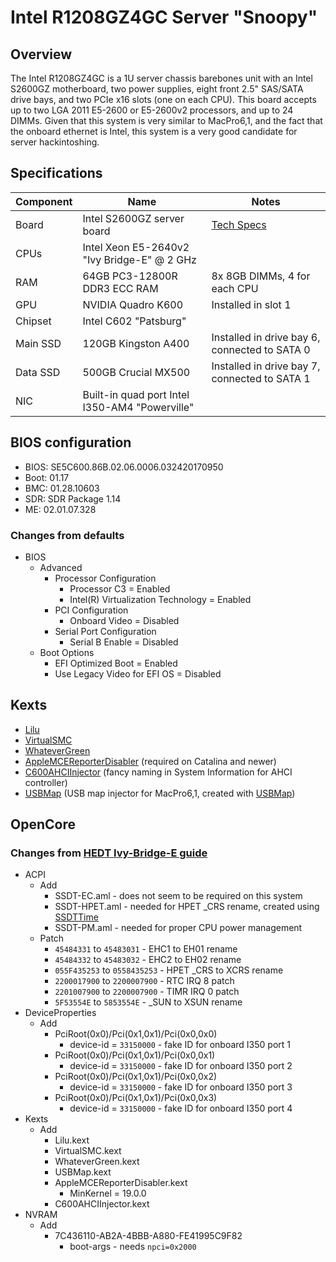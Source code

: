 # Intel R1208GZ4GC Server "Snoopy"

## Overview
The Intel R1208GZ4GC is a 1U server chassis barebones unit with an Intel S2600GZ motherboard, two power supplies, eight front 2.5" SAS/SATA drive bays, and two PCIe x16 slots (one on each CPU). This board accepts up to two LGA 2011 E5-2600 or E5-2600v2 processors, and up to 24 DIMMs. Given that this system is very similar to MacPro6,1, and the fact that the onboard ethernet is Intel, this system is a very good candidate for server hackintoshing.


## Specifications
|Component |Name |Notes|
--- | --- | ---
Board | Intel S2600GZ server board | [Tech Specs](https://www.intel.com/content/dam/support/us/en/documents/motherboards/server/sb/s2600gzgl_tps_r2_4.pdf)
CPUs | Intel Xeon E5-2640v2 "Ivy Bridge-E" @ 2 GHz
RAM | 64GB PC3-12800R DDR3 ECC RAM | 8x 8GB DIMMs, 4 for each CPU
GPU | NVIDIA Quadro K600 | Installed in slot 1
Chipset | Intel C602 "Patsburg"
Main SSD | 120GB Kingston A400 | Installed in drive bay 6, connected to SATA 0
Data SSD | 500GB Crucial MX500 | Installed in drive bay 7, connected to SATA 1
NIC | Built-in quad port Intel I350-AM4 "Powerville"


## BIOS configuration

* BIOS: SE5C600.86B.02.06.0006.032420170950
* Boot: 01.17
* BMC: 01.28.10603
* SDR: SDR Package 1.14
* ME: 02.01.07.328

### Changes from defaults
* BIOS
    * Advanced
        * Processor Configuration
            * Processor C3 = Enabled
            * Intel(R) Virtualization Technology = Enabled
        * PCI Configuration
            * Onboard Video = Disabled
        * Serial Port Configuration
            * Serial B Enable = Disabled
    * Boot Options
        * EFI Optimized Boot = Enabled
        * Use Legacy Video for EFI OS = Disabled

## Kexts
* [Lilu](https://github.com/acidanthera/Lilu)
* [VirtualSMC](https://github.com/acidanthera/VirtualSMC)
* [WhateverGreen](https://github.com/acidanthera/WhateverGreen)
* [AppleMCEReporterDisabler](Kexts/AppleMCEReporterDisabler.kext) (required on Catalina and newer)
* [C600AHCIInjector](Kexts/C600AHCIInjector.kext) (fancy naming in System Information for AHCI controller)
* [USBMap](Kexts/USBMap.kext) (USB map injector for MacPro6,1, created with [USBMap](https://github.com/corpnewt/USBMap))

## OpenCore

### Changes from [HEDT Ivy-Bridge-E guide](https://dortania.github.io/OpenCore-Install-Guide/config-HEDT/ivy-bridge-e.html)
* ACPI
    * Add
        * SSDT-EC.aml - does not seem to be required on this system
        * SSDT-HPET.aml - needed for HPET _CRS rename, created using [SSDTTime](https://github.com/corpnewt/SSDTTime)
        * SSDT-PM.aml - needed for proper CPU power management
    * Patch
        * `45484331` to `45483031` - EHC1 to EH01 rename
        * `45484332` to `45483032` - EHC2 to EH02 rename
        * `055F435253` to `0558435253` - HPET _CRS to XCRS rename
        * `2200017900` to `2200007900` - RTC IRQ 8 patch
        * `2201007900` to `2200007900` - TIMR IRQ 0 patch
        * `5F53554E` to `5853554E` - _SUN to XSUN rename
* DeviceProperties
    * Add
        * PciRoot(0x0)/Pci(0x1,0x1)/Pci(0x0,0x0)
            * device-id = `33150000` - fake ID for onboard I350 port 1
        * PciRoot(0x0)/Pci(0x1,0x1)/Pci(0x0,0x1)
            * device-id = `33150000` - fake ID for onboard I350 port 2
        * PciRoot(0x0)/Pci(0x1,0x1)/Pci(0x0,0x2)
            * device-id = `33150000` - fake ID for onboard I350 port 3
        * PciRoot(0x0)/Pci(0x1,0x1)/Pci(0x0,0x3)
            * device-id = `33150000` - fake ID for onboard I350 port 4
* Kexts
    * Add
        * Lilu.kext
        * VirtualSMC.kext
        * WhateverGreen.kext
        * USBMap.kext
        * AppleMCEReporterDisabler.kext
            * MinKernel = 19.0.0
        * C600AHCIInjector.kext
* NVRAM
    * Add
        * 7C436110-AB2A-4BBB-A880-FE41995C9F82
            * boot-args - needs `npci=0x2000`

